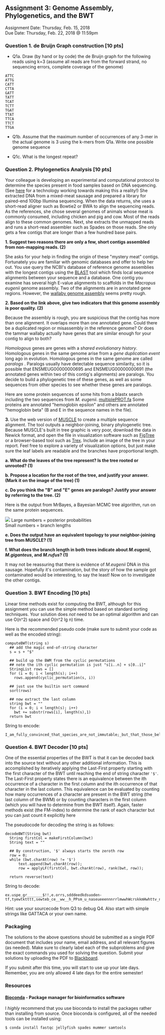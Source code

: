 ## Assignment 3: Genome Assembly, Phylogenetics, and the BWT
Assignment Date: Thursday, Feb. 15, 2018 <br>
Due Date: Thursday, Feb. 22, 2018 @ 11:59pm <br>


### Question 1. de Bruijn Graph construction [10 pts]
- Q1a. Draw (by hand or by code) the de Bruijn graph for the following reads using k=3 (assume all reads are from the forward strand, no sequencing errors, complete coverage of the genome)

```
ATTC
ATTG
CATT
CTTA
GATT
TATT
TCAT
TCTT
TGAT
TTAT
TTCA
TTCT
TTGA
```

- Q1b. Assume that the maximum number of occurrences of any 3-mer in the actual genome is 3 using the k-mers from Q1a. Write one possible genome sequence


- Q1c. What is the longest repeat? 


### Question 2. Phylogenetics Analysis [10 pts]

Your colleague is developing an experimental and computational protocol to determine the species present in food samples based on DNA sequencing. (See [here](https://bmcgenomics.biomedcentral.com/articles/10.1186/1471-2164-15-639) for a technology working towards making this a reality!) She extracted DNA from a mixed-meat sausage and prepared a library for paired-end 100bp Illumina sequencing. When the data returns, she uses a short-read aligner such as Bowtie2 or BWA to align the sequencing reads. As the references, she chose several genomes of animals whose meat is commonly consumed, including chicken and pig and cow. Most of the reads align to these common genomes. Next, she extracts the unmapped reads and runs a short-read assembler such as Spades on those reads. She only gets a few contigs that are longer than a few hundred base pairs. 

**1. Suggest two reasons there are only a few, short contigs assembled from non-mapping reads. (2)**

She asks for your help in finding the origin of these "mystery meat" contigs. Fortunately you are familiar with genomic databases and offer to help her out. You use query the NCBI's database of reference genome assemblies with the longest contigs using the [BLAST](https://blast.ncbi.nlm.nih.gov/Blast.cgi) tool which finds local sequence alignments between your sequence and a database. One contig you examine has several high E-value alignments to scaffolds in the *Macropus eugenii* genome assembly. Two of the alignments are in annotated gene regions. However, the [wallaby genome assembly](https://www.ncbi.nlm.nih.gov/assembly/GCA_000004035.1/) seems pretty rough. 

**2. Based on the link above, give two indicators that this genome assembly is poor quality. (2)** 

Because the assembly is rough, you are suspicious that the contig has more than one alignment. It overlaps more than one annotated gene. Could there be a duplicated region or misassembly in the reference genome? Or does the tammar wallaby actually have genes that are similar enough for your contig to align to both?

*Homologous* genes are genes with a *shared evolutionary history*. Homologous genes in the same genome arise from a *gene duplication event* long ago in evolution. Homologous genes in the same genome are called *paralogs*
. Paralogs usually have detectable sequence similarity, so it is possible that ENSMEUG00000000695 and ENSMEUG00000000691 (the annotated genes within two of this contig's alignments) are paralogs. You decide to build a phylogenetic tree of these genes, as well as some sequences from other species to see whether these genes are paralogs.

Here are some protein sequences of some hits from a blastx search including the two sequences from *M. eugenii*. [multiplePROT.fa](multiplePROT.fa) Some proteins are annotated "hemoglobin epsilon" and others are annotated "hemoglobin beta" (B and E in the sequence names in the file). 

**3.** Use the web version of [MUSCLE](https://www.ebi.ac.uk/Tools/msa/muscle/) to create a multiple sequence alignment. The tool outputs a neighbor-joining, binary phylogenetic tree. Because MUSCLE's built in tree graphic is very poor, download the data in Newick format, and open the file in visualization software such as [FigTree](http://tree.bio.ed.ac.uk/software/figtree/) or a browser-based tool such as [Trex](http://www.trex.uqam.ca/index.php?action=newick). Include an image of the tree in your report. Feel free to explore a variety of visualization options, but just make sure the leaf labels are readable and the branches have proportional length.

**a. What do the leaves of the tree represent? Is the tree rooted or unrooted? (1)**

**b. Propose a location for the root of the tree, and justify your answer. (Mark it on the image of the tree) (1)**

**c. Do you think the "B" and "E" genes are paralogs? Justify your answer by referring to the tree. (2)**

Here is the output from MrBayes, a Bayesian MCMC tree algorithm, run on the same protein sequences.

![](assignment3.nex.txt.con.tre.png)
Large numbers = posterior probabilities  
Small numbers = branch lengths

**e. Does the output have an equivalent topology to your neighbor-joining tree from MUSCLE? (1)**

**f. What does the branch length in both trees indicate about *M.eugenii*, *M.giganteus*, and *M.rufus*? (1)**

It may not be reassuring that there is evidence of *M.eugenii* DNA in this sausage. Hopefully it's contamination, but the story of how the sample got contaminated would be interesting, to say the least! Now on to investigate the other contigs.

### Question 3. BWT Encoding [10 pts]

Linear time methods exist for computing the BWT, although for this assignment you can use the simple method based on standard sorting techniques. Your solution does *not* need to be an optimal algorithm and can use O(n^2) space and O(n^2 lg n) time. 

Here is the recommended pseudo code (make sure to submit your code as well as the encoded string):

```
computeBWT(string s)
  ## add the magic end-of-string character
  s = s + "$"
 
  ## build up the BWM from the cyclic permutations
  ## note the ith cyclic permutation is just "s[i..n] + s[0..i]"
  StringList rows = []
  for (i = 0; i < length(s); i++)
    rows.append(cyclic_permutation(s, i))

  ## just use the builtin sort command
  sort(rows)

  ## now extract the last column
  string bwt = ""
  for (i = 0; i < length(s); i++)
    bwt += substr(rows[i], length(s),1)
  return bwt
```

String to encode:
```
I_am_fully_convinced_that_species_are_not_immutable;_but_that_those_belonging_to_what_are_called_the_same_genera_are_lineal_descendants_of_some_other_and_generally_extinct_species,_in_the_same_manner_as_the_acknowledged_varieties_of_any_one_species_are_the_descendants_of_that_species._Furthermore,_I_am_convinced_that_natural_selection_has_been_the_most_important,_but_not_the_exclusive,_means_of_modification.
```


### Question 4. BWT Decoder [10 pts]

One of the essential properties of the BWT is that it can be decoded back into the source text without any other additional information. This is accomplished by iteratively applying the Last-First property starting with the first character of the BWT until reaching the end of string character `'$'`. The Last-First property states there is an equivalence between the ith occurrence of a character in the first column and the ith occurrence of that character in the last column. This equivalence can be evaluated by counting how many occurrences of a character are present in the BWT string (the last column of the BWM) or by counting characters in the first column (which you will have to determine from the BWT itself). Again, faster methods exist (the FM-index) to determine the rank of each character but you can just count it explicitly here

The pseudocode for decoding the string is as follows:

```
decodeBWT(String bwt) 
  String firstCol = makeFirstColumn(bwt)
  String text = ""
  
  ## By construction, '$' always starts the zeroth row
  row = 0;
  while (bwt.charAt(row) != '$')
      text.append(bwt.charAt(row));
      row = applyLF(firstCol, bwt.charAt(row), rank(bwt, row));
  
  return reverse(text)
```

String to decode:
```
ex.uspe_gr_______$!!,e.orrs,sdddeedkdsuoden-tf,tyewtktttt,sewteb_ce__ww__h_PPsm_u_naseueeennnrrlmwwhWcrskkmHwhttv_no_nnwttzKt_l_ocoo_be___aaaooaAakiiooett_oooi_sslllfyyD__uouueuceetenagan___rru_aasanIiatt__c__saacooor_ootjeae______ir__a
```

Hint: use your sourcecode from Q3 to debug Q4. Also start with simple strings like GATTACA or your own name.


### Packaging

The solutions to the above questions should be submitted as a single PDF document that includes your name, email address, and 
all relevant figures (as needed). Make sure to clearly label each of the subproblems and give the exact commands you used for 
solving the question. Submit your solutions by uploading the PDF to [Blackboard](https://blackboard.jhu.edu/). 

If you submit after this time, you will start to use up your late days. Remember, you are only allowed 4 late days for the entire semester!



### Resources


#### [Bioconda](https://bioconda.github.io/) - Package manager for bioinformatics software

I *highly* recommend that you use bioconda to install the packages rather than installing from source. Once bioconda is configured,
all of the needed tools can be installed using:

```
$ conda install fastqc jellyfish spades mummer samtools
```


